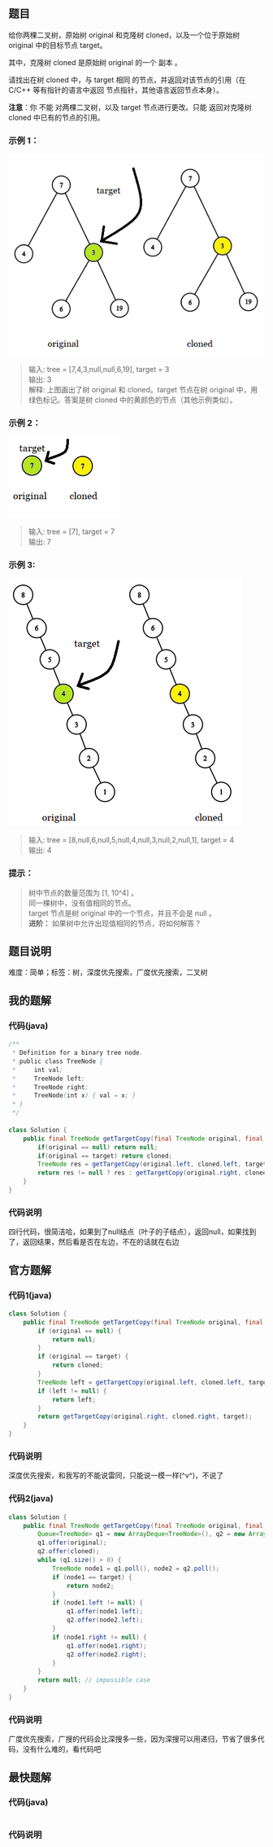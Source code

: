## 题目
给你两棵二叉树，原始树 original 和克隆树 cloned，以及一个位于原始树 original 中的目标节点 target。

其中，克隆树 cloned 是原始树 original 的一个 副本 。

请找出在树 cloned 中，与 target 相同 的节点，并返回对该节点的引用（在 C/C++ 等有指针的语言中返回 节点指针，其他语言返回节点本身）。

**注意**：你 不能 对两棵二叉树，以及 target 节点进行更改。只能 返回对克隆树 cloned 中已有的节点的引用。

### 示例 1：
![](../../../../support/image/1379-找出克隆二叉树中的相同节点/1.png)
> 输入: tree = [7,4,3,null,null,6,19], target = 3  
> 输出: 3  
> 解释: 上图画出了树 original 和 cloned。target 节点在树 original 中，用绿色标记。答案是树 cloned 中的黄颜色的节点（其他示例类似）。
### 示例 2：
![](../../../../support/image/1379-找出克隆二叉树中的相同节点/2.png)
> 输入: tree = [7], target =  7   
> 输出: 7  
### 示例 3:
![](../../../../support/image/1379-找出克隆二叉树中的相同节点/3.png)
> 输入: tree = [8,null,6,null,5,null,4,null,3,null,2,null,1], target = 4  
> 输出: 4  
### 提示：
> 树中节点的数量范围为 [1, 10^4] 。  
> 同一棵树中，没有值相同的节点。  
> target 节点是树 original 中的一个节点，并且不会是 null 。  
**进阶：** 如果树中允许出现值相同的节点，将如何解答？
## 题目说明
难度：简单；标签：树，深度优先搜索，广度优先搜索，二叉树
## 我的题解
### 代码(java)
```java
/**
 * Definition for a binary tree node.
 * public class TreeNode {
 *     int val;
 *     TreeNode left;
 *     TreeNode right;
 *     TreeNode(int x) { val = x; }
 * }
 */

class Solution {
    public final TreeNode getTargetCopy(final TreeNode original, final TreeNode cloned, final TreeNode target) {
        if(original == null) return null;
        if(original == target) return cloned;
        TreeNode res = getTargetCopy(original.left, cloned.left, target);
        return res != null ? res : getTargetCopy(original.right, cloned.right, target);
    }
}
```
### 代码说明
四行代码，很简洁哈，如果到了null结点（叶子的子结点），返回null，如果找到了，返回结果，然后看是否在左边，不在的话就在右边
## 官方题解
### 代码1(java)
```java
class Solution {
    public final TreeNode getTargetCopy(final TreeNode original, final TreeNode cloned, final TreeNode target) {
        if (original == null) {
            return null;
        }
        if (original == target) {
            return cloned;
        }
        TreeNode left = getTargetCopy(original.left, cloned.left, target);
        if (left != null) {
            return left;
        }
        return getTargetCopy(original.right, cloned.right, target);
    }
}
```
### 代码说明
深度优先搜索，和我写的不能说雷同，只能说一模一样(^v^)，不说了
### 代码2(java)
```java
class Solution {
    public final TreeNode getTargetCopy(final TreeNode original, final TreeNode cloned, final TreeNode target) {
        Queue<TreeNode> q1 = new ArrayDeque<TreeNode>(), q2 = new ArrayDeque<TreeNode>();
        q1.offer(original);
        q2.offer(cloned);
        while (q1.size() > 0) {
            TreeNode node1 = q1.poll(), node2 = q2.poll();
            if (node1 == target) {
                return node2;
            }
            if (node1.left != null) {
                q1.offer(node1.left);
                q2.offer(node2.left);
            }
            if (node1.right != null) {
                q1.offer(node1.right);
                q2.offer(node2.right);
            }
        }
        return null; // impossible case
    }
}
```
### 代码说明
广度优先搜索，广搜的代码会比深搜多一些，因为深搜可以用递归，节省了很多代码，没有什么难的，看代码吧
## 最快题解
### 代码(java)
```java
```
### 代码说明
